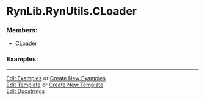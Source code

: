 # <a id="RynLib.RynUtils.CLoader">RynLib.RynUtils.CLoader</a>
    


### Members:

  - [CLoader](CLoader/CLoader.md)

### Examples:



___

[Edit Examples](https://github.com/McCoyGroup/References/edit/gh-pages/Documentation/examples/RynLib/RynUtils/CLoader.md) or 
[Create New Examples](https://github.com/McCoyGroup/References/new/gh-pages/?filename=Documentation/examples/RynLib/RynUtils/CLoader.md) <br/>
[Edit Template](https://github.com/McCoyGroup/References/edit/gh-pages/Documentation/templates/RynLib/RynUtils/CLoader.md) or 
[Create New Template](https://github.com/McCoyGroup/References/new/gh-pages/?filename=Documentation/templates/RynLib/RynUtils/CLoader.md) <br/>
[Edit Docstrings](https://github.com/McCoyGroup/RynLib/edit/master/RynUtils/CLoader/__init__.py?message=Update%20Docs)